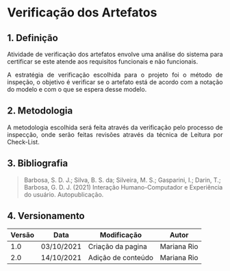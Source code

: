 # Verificação dos Artefatos

## 1. Definição
<p style="text-align: justify">
 Atividade de verificação dos artefatos envolve uma análise do sistema para certificar se este atende aos requisitos funcionais e não funcionais.
 </p>
<p style="text-align: justify">
 A estratégia de verificação escolhida para o projeto foi o método de inspeção, o objetivo é verificar se o artefato está de acordo com a notação do modelo e com o que se espera desse modelo.
</p>

## 2. Metodologia
<p style="text-align: justify">
A metodologia escolhida será feita através da verificação pelo processo de inspecção, onde serão feitas revisões através da técnica de Leitura por Check-List.
</p>

## 3. Bibliografia
>Barbosa, S. D. J.; Silva, B. S. da; Silveira, M. S.; Gasparini, I.; Darin, T.; Barbosa, G. D. J. (2021) Interação Humano-Computador e Experiência do usuário. Autopublicação.

## 4. Versionamento
Versão|Data      |Modificação        |Autor
------|----------|-------------------|---------------
1.0   |03/10/2021|Criação da pagina  |Mariana Rio
2.0   |14/10/2021|Adição de conteúdo |Mariana Rio
